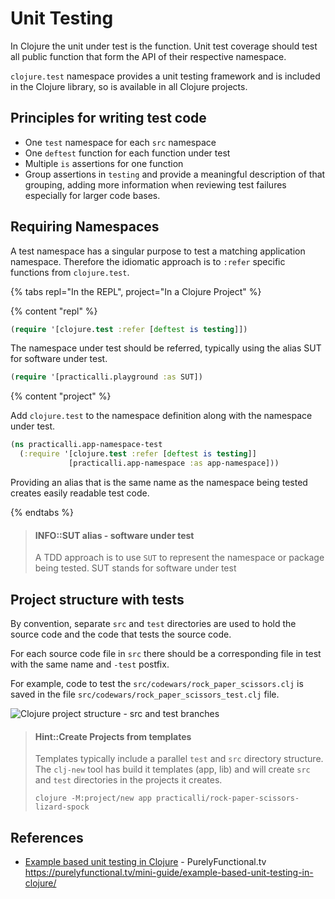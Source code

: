 # Unit Testing

In Clojure the unit under test is the function.  Unit test coverage should test all public function that form the API of their respective namespace.

`clojure.test` namespace provides a unit testing framework and is included in the Clojure library, so is available in all Clojure projects.


## Principles for writing test code
* One `test` namespace for each `src` namespace
* One `deftest` function for each function under test
* Multiple `is` assertions for one function
* Group assertions in `testing` and provide a meaningful description of that grouping, adding more information when reviewing test failures especially for larger code bases.


## Requiring Namespaces
A test namespace has a singular purpose to test a matching application namespace.  Therefore the idiomatic approach is to `:refer` specific functions from `clojure.test`.

{% tabs repl="In the REPL", project="In a Clojure Project" %}

{% content "repl" %}
```clojure
(require '[clojure.test :refer [deftest is testing]])
```

The namespace under test should be referred, typically using the alias SUT for software under test.

```clojure
(require '[practicalli.playground :as SUT])
```


{% content "project" %}

Add `clojure.test` to the namespace definition along with the namespace under test.

```clojure
(ns practicalli.app-namespace-test
  (:require '[clojure.test :refer [deftest is testing]]
             [practicalli.app-namespace :as app-namespace]))
```

Providing an alias that is the same name as the namespace being tested creates easily readable test code.

{% endtabs %}

> #### INFO::SUT alias - software under test
> A TDD approach is to use `SUT` to represent the namespace or package being tested. SUT stands for software under test


## Project structure with tests
By convention, separate `src` and `test` directories are used to hold the source code and the code that tests the source code.

For each source code file in `src` there should be a corresponding file in test with the same name and `-test` postfix.

For example, code to test the `src/codewars/rock_paper_scissors.clj` is saved in the file `src/codewars/rock_paper_scissors_test.clj` file.

![Clojure project structure - src and test branches](/images/clojure-project-structure-src-test-tree.png)

> #### Hint::Create Projects from templates
> Templates typically include a parallel `test` and `src` directory structure.  The `clj-new` tool has build it templates (app, lib) and will create `src` and `test` directories in the projects it creates.
>
> `clojure -M:project/new app practicalli/rock-paper-scissors-lizard-spock`

<!-- TODO: clj-new - does this add a test namespace if you add a src namesspace to an existing project? -->

## References
* [Example based unit testing in Clojure](https://purelyfunctional.tv/mini-guide/example-based-unit-testing-in-clojure/) - PurelyFunctional.tv
https://purelyfunctional.tv/mini-guide/example-based-unit-testing-in-clojure/
